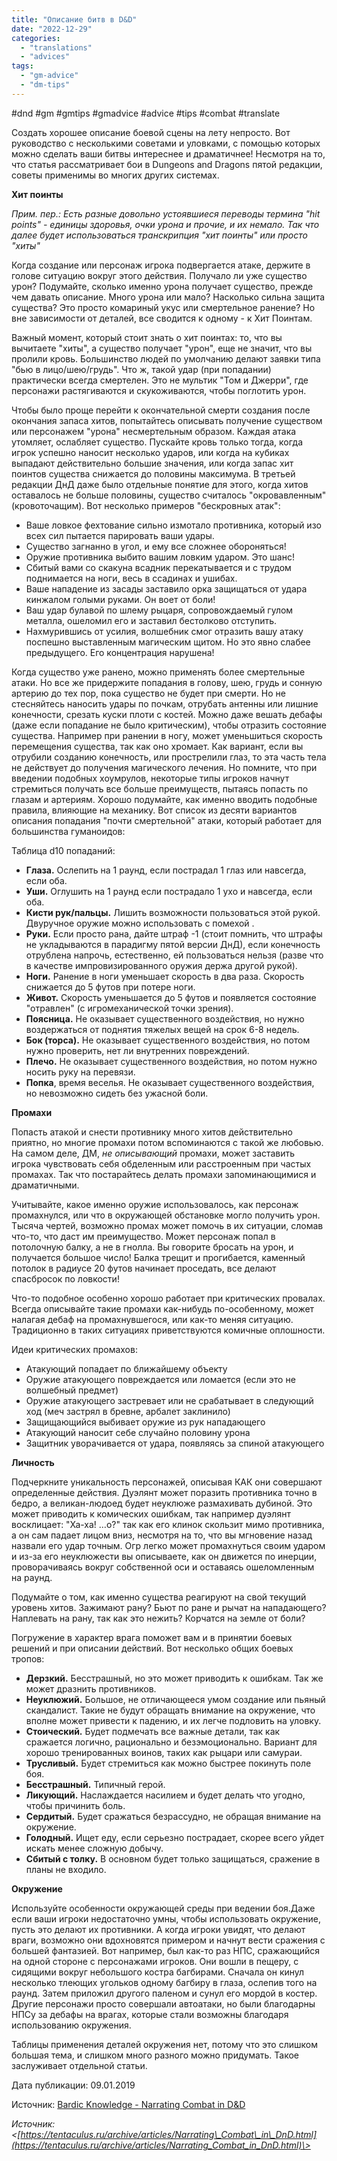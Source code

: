```yaml
---
title: "Описание битв в D&D"
date: "2022-12-29"
categories: 
  - "translations"
  - "advices"
tags: 
  - "gm-advice"
  - "dm-tips"
---
```


#dnd #gm #gmtips #gmadvice #advice #tips #combat #translate

Создать хорошее описание боевой сцены на лету непросто. Вот руководство с несколькими советами и уловками, с помощью которых можно сделать ваши битвы интереснее и драматичнее! Несмотря на то, что статья рассматривает бои в Dungeons and Dragons пятой редакции, советы применимы во многих других системах.

**Хит поинты**

_Прим. пер.: Есть разные довольно устоявшиеся переводы термина "hit points" - единицы здоровья, очки урона и прочие, и их немало. Так что далее будет использоваться транскрипция "хит поинты" или просто "хиты"_

Когда создание или персонаж игрока подвергается атаке, держите в голове ситуацию вокруг этого действия. Получало ли уже существо урон? Подумайте, сколько именно урона получает существо, прежде чем давать описание. Много урона или мало? Насколько сильна защита существа? Это просто комариный укус или смертельное ранение? Но вне зависимости от деталей, все сводится к одному - к Хит Поинтам.

Важный момент, который стоит знать о хит поинтах: то, что вы вычитаете "хиты", а существо получает "урон", еще не значит, что вы пролили кровь. Большинство людей по умолчанию делают заявки типа "бью в лицо/шею/грудь". Что ж, такой удар (при попадании) практически всегда смертелен. Это не мультик "Том и Джерри", где персонажи растягиваются и скукоживаются, чтобы поглотить урон.

Чтобы было проще перейти к окончательной смерти создания после окончания запаса хитов, попытайтесь описывать получение существом или персонажем "урона" несмертельным образом. Каждая атака утомляет, ослабляет существо. Пускайте кровь только тогда, когда игрок успешно наносит несколько ударов, или когда на кубиках выпадают действительно большие значения, или когда запас хит поинтов существа снижается до половины максимума. В третьей редакции ДнД даже было отдельные понятие для этого, когда хитов оставалось не больше половины, существо считалось "окровавленным"(кровоточащим). Вот несколько примеров "бескровных атак":

- Ваше ловкое фехтование сильно измотало противника, который изо всех сил пытается парировать ваши удары.
- Существо загнанно в угол, и ему все сложнее обороняться!
- Оружие противника выбито вашим ловким ударом. Это шанс!
- Сбитый вами со скакуна всадник перекатывается и с трудом поднимается на ноги, весь в ссадинах и ушибах.
- Ваше нападение из засады заставило орка защищаться от удара кинжалом голыми руками. Он воет от боли!
- Ваш удар булавой по шлему рыцаря, сопровождаемый гулом металла, ошеломил его и заставил бестолково отступить.
- Нахмурившись от усилия, волшебник смог отразить вашу атаку поспешно выставленным магическим щитом. Но это явно слабее предыдущего. Его концентрация нарушена!

Когда существо уже ранено, можно применять более смертельные атаки. Но все же придержите попадания в голову, шею, грудь и сонную артерию до тех пор, пока существо не будет при смерти. Но не стесняйтесь наносить удары по почкам, отрубать антенны или лишние конечности, срезать куски плоти с костей. Можно даже вешать дебафы (даже если попадание не было критическим), чтобы отразить состояние существа. Например при ранении в ногу, может уменьшиться скорость перемещения существа, так как оно хромает. Как вариант, если вы отрубили созданию конечность, или прострелили глаз, то эта часть тела не действует до получения магического лечения. Но помните, что при введении подобных хоумрулов, некоторые типы игроков начнут стремиться получать все больше преимуществ, пытаясь попасть по глазам и артериям. Хорошо подумайте, как именно вводить подобные правила, влияющие на механику. Вот список из десяти вариантов описания попадания "почти смертельной" атаки, который работает для большинства гуманоидов:

Таблица d10 попаданий:

- **Глаза.** Ослепить на 1 раунд, если пострадал 1 глаз или навсегда, если оба.
- **Уши.** Оглушить на 1 раунд если пострадало 1 ухо и навсегда, если оба.
- **Кисти рук/пальцы.** Лишить возможности пользоваться этой рукой. Двуручное оружие можно использовать с помехой .
- **Руки.** Если просто рана, дайте штраф -1 (стоит помнить, что штрафы не укладываются в парадигму пятой версии ДнД), если конечность отрублена напрочь, естественно, ей пользоваться нельзя (разве что в качестве импровизированного оружия держа другой рукой).
- **Ноги.** Ранение в ноги уменьшает скорость в два раза. Скорость снижается до 5 футов при потере ноги.
- **Живот.** Скорость уменьшается до 5 футов и появляется состояние "отравлен" (с игромеханической точки зрения).
- **Поясница.** Не оказывает существенного воздействия, но нужно воздержаться от поднятия тяжелых вещей на срок 6-8 недель.
- **Бок (торса).** Не оказывает существенного воздействия, но потом нужно проверить, нет ли внутренних повреждений.
- **Плечо.** Не оказывает существенного воздействия, но потом нужно носить руку на перевязи.
- **Попка**, время веселья. Не оказывает существенного воздействия, но невозможно сидеть без ужасной боли.

**Промахи**

Попасть атакой и снести противнику много хитов действительно приятно, но многие промахи потом вспоминаются с такой же любовью. На самом деле, ДМ, _не описывающий_ промахи, может заставить игрока чувствовать себя обделенным или расстроенным при частых промахах. Так что постарайтесь делать промахи запоминающимися и драматичными.

Учитывайте, какое именно оружие использовалось, как персонаж промахнулся, или что в окружающей обстановке могло получить урон. Тысяча чертей, возможно промах может помочь в их ситуации, сломав что-то, что даст им преимущество. Может персонаж попал в потолочную балку, а не в гнолла. Вы говорите бросать на урон, и получается большое число! Балка трещит и прогибается, каменный потолок в радиусе 20 футов начинает проседать, все делают спасбросок по ловкости!

Что-то подобное особенно хорошо работает при критических провалах. Всегда описывайте такие промахи как-нибудь по-особенному, может налагая дебаф на промахнувшегося, или как-то меняя ситуацию. Традиционно в таких ситуациях приветствуются комичные оплошности.

Идеи критических промахов:

- Атакующий попадает по ближайшему объекту
- Оружие атакующего повреждается или ломается (если это не волшебный предмет)
- Оружие атакующего застревает или не срабатывает в следующий ход (меч застрял в бревне, арбалет заклинило)
- Защищающийся выбивает оружие из рук нападающего
- Атакующий наносит себе случайно половину урона
- Защитник уворачивается от удара, появляясь за спиной атакующего

**Личность**

Подчеркните уникальность персонажей, описывая КАК они совершают определенные действия. Дуэлянт может поразить противника точно в бедро, а великан-людоед будет неуклюже размахивать дубиной. Это может приводить к комических ошибкам, так например дуэлянт восклицает: "Ха-ха! …о?" так как его клинок скользит мимо противника, а он сам падает лицом вниз, несмотря на то, что вы мгновение назад назвали его удар точным. Огр легко может промахнуться своим ударом и из-за его неуклюжести вы описываете, как он движется по инерции, проворачиваясь вокруг собственной оси и оставаясь ошеломленным на раунд.

Подумайте о том, как именно существа реагируют на свой текущий уровень хитов. Зажимают рану? Бьют по ране и рычат на нападающего? Наплевать на рану, так как это нежить? Корчатся на земле от боли?

Погружение в характер врага поможет вам и в принятии боевых решений и при описании действий. Вот несколько общих боевых тропов:

- **Дерзкий.** Бесстрашный, но это может приводить к ошибкам. Так же может дразнить противников.
- **Неуклюжий.** Большое, не отличающееся умом создание или пьяный скандалист. Такие не будут обращать внимание на окружение, что вполне может привести к падению, и их легче подловить на уловку.
- **Стоический.** Будет подмечать все важные детали, так как сражается логично, рационально и безэмоционально. Вариант для хорошо тренированных воинов, таких как рыцари или самураи.
- **Трусливый.** Будет стремиться как можно быстрее покинуть поле боя.
- **Бесстрашный.** Типичный герой.
- **Ликующий.** Наслаждается насилием и будет делать что угодно, чтобы причинить боль.
- **Сердитый.** Будет сражаться безрассудно, не обращая внимание на окружение.
- **Голодный.** Ищет еду, если серьезно пострадает, скорее всего уйдет искать менее сложную добычу.
- **Сбитый с толку.** В основном будет только защищаться, сражение в планы не входило.

**Окружение**

Используйте особенности окружающей среды при ведении боя.Даже если ваши игроки недостаточно умны, чтобы использовать окружение, пусть это делают их противники. А когда игроки увидят, что делают враги, возможно они вдохновятся примером и начнут вести сражения с большей фантазией. Вот например, был как-то раз НПС, сражающийся на одной стороне с персонажами игроков. Они вошли в пещеру, с сидящими вокруг небольшого костра багбирами. Сначала он кинул несколько тлеющих угольков одному багбиру в глаза, ослепив того на раунд. Затем приложил другого паленом и сунул его мордой в костер. Другие персонажи просто совершали автоатаки, но были благодарны НПСу за дебафы на врагах, которые стали возможны благодаря использованию окружения.

Таблицы применения деталей окружения нет, потому что это слишком большая тема, и слишком много разного можно придумать. Такое заслуживает отдельной статьи.

Дата публикации: 09.01.2019

Источник: [Bardic Knowledge - Narrating Combat in D&D](http://bardicknowledgeblogger.tumblr.com/post/181822579687/narrating-combat-in-dd)

_Источник: <[https://tentaculus.ru/archive/articles/Narrating\_Combat\_in\_DnD.html](https://tentaculus.ru/archive/articles/Narrating_Combat_in_DnD.html)\>_
